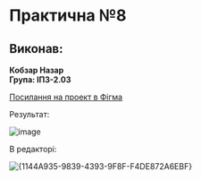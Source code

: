 # Практична №8

## Виконав:  
**Кобзар Назар**  
**Група: ІПЗ-2.03**  

[Посилання на проект в Фігма](https://www.figma.com/design/KRtbqlvCoZoCbdadmrim6k/Untitled?node-id=0-1&t=mGmwQncPCAN5oC8u-1)

Результат:

![image](https://github.com/user-attachments/assets/4119a5a7-99a0-4a6c-9d38-d52d367ef0a2)


В редакторі:

![{1144A935-9839-4393-9F8F-F4DE872A6EBF}](https://github.com/user-attachments/assets/d2261f74-dfe1-4297-9b40-43b89f15edca)


